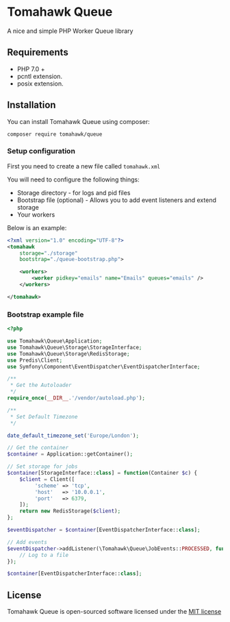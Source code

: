 # Tomahawk Queue

A nice and simple PHP Worker Queue library


## Requirements

- PHP 7.0 +
- pcntl extension.
- posix extension.


## Installation

You can install Tomahawk Queue using composer:

`composer require tomahawk/queue`


### Setup configuration

First you need to create a new file called `tomahawk.xml`

You will need to configure the following things:

- Storage directory - for logs and pid files
- Bootstrap file (optional) - Allows you to add event listeners and extend storage
- Your workers

Below is an example:

```xml
<?xml version="1.0" encoding="UTF-8"?>
<tomahawk
    storage="./storage"
    bootstrap="./queue-bootstrap.php">

    <workers>
        <worker pidkey="emails" name="Emails" queues="emails" />
    </workers>

</tomahawk>
```


### Bootstrap example file

```php
<?php

use Tomahawk\Queue\Application;
use Tomahawk\Queue\Storage\StorageInterface;
use Tomahawk\Queue\Storage\RedisStorage;
use Predis\Client;
use Symfony\Component\EventDispatcher\EventDispatcherInterface;

/**
 * Get the Autoloader
 */
require_once(__DIR__.'/vendor/autoload.php');

/**
 * Set Default Timezone
 */

date_default_timezone_set('Europe/London');

// Get the container
$container = Application::getContainer();

// Set storage for jobs
$container[StorageInterface::class] = function(Container $c) {
    $client = Client([
         'scheme' => 'tcp',
         'host'   => '10.0.0.1',
         'port'   => 6379,
    ]);
    return new RedisStorage($client);
};

$eventDispatcher = $container[EventDispatcherInterface::class];

// Add events
$eventDispatcher->addListener(\Tomahawk\Queue\JobEvents::PROCESSED, function(\Tomahawk\Queue\Event\PreProcessEvent $event) {
    // Log to a file
});

$container[EventDispatcherInterface::class];

```

## License

Tomahawk Queue is open-sourced software licensed under the [MIT license](http://opensource.org/licenses/MIT)
